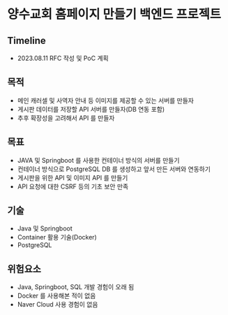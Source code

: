 # 양수교회 홈페이지 만들기 백엔드 프로젝트

## Timeline
- 2023.08.11 RFC 작성 및 PoC 계획

## 목적
- 메인 캐러셀 및 사역자 안내 등 이미지를 제공할 수 있는 서버를 만들자
- 게시판 데이터를 저장할 API 서버를 만들자(DB 연동 포함)
- 추후 확장성을 고려해서 API 를 만들자

## 목표
- JAVA 및 Springboot 를 사용한 컨테이너 방식의 서버를 만들기
- 컨테이너 방식으로 PostgreSQL DB 를 생성하고 앞서 만든 서버와 연동하기
- 게시판을 위한 API 및 이미지 API 를 만들기
- API 요청에 대한 CSRF 등의 기초 보안 만족

## 기술
- Java 및 Springboot
- Container 활용 기술(Docker)
- PostgreSQL
  
## 위험요소
- Java, Springboot, SQL 개발 경험이 오래 됨
- Docker 를 사용해본 적이 없음
- Naver Cloud 사용 경험이 없음
